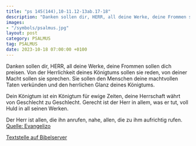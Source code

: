 ```yaml
---
title: "ps 145(144),10-11.12-13ab.17-18"
description: "Danken sollen dir, HERR, all deine Werke, deine Frommen sollen dich preisen. Von der Herrlichkeit deines Königtums sollen sie reden, von deiner Macht sollen sie sprechen.  Sie sollen den Menschen deine machtvollen Taten verkünden und den herrlichen Glanz deines Königtums.  Dein ...."
images:
- "/symbols/psalmus.jpg"
layout: post
category: PSALMUS
tag: PSALMUS
date: 2023-10-18 07:00:00 +0100
---
```

Danken sollen dir, HERR, all deine Werke, deine Frommen sollen dich preisen.
Von der Herrlichkeit deines Königtums sollen sie reden, von deiner Macht sollen sie sprechen. 
Sie sollen den Menschen deine machtvollen Taten verkünden
und den herrlichen Glanz deines Königtums.

Dein Königtum ist ein Königtum für ewige Zeiten,
deine Herrschaft währt von Geschlecht zu Geschlecht.<!--more-->
Gerecht ist der Herr in allem, was er tut,
voll Huld in all seinen Werken.

Der Herr ist allen, die ihn anrufen, nahe,
allen, die zu ihm aufrichtig rufen.<br>
[Quelle: Evangelizo](https://evangeliumtagfuertag.org/DE/gospel)

[Textstelle auf Bibelserver](https://www.bibleserver.com/EU/ps145(144),10-11.12-13ab.17-18)
